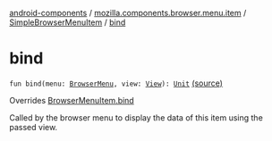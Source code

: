 [android-components](../../index.md) / [mozilla.components.browser.menu.item](../index.md) / [SimpleBrowserMenuItem](index.md) / [bind](./bind.md)

# bind

`fun bind(menu: `[`BrowserMenu`](../../mozilla.components.browser.menu/-browser-menu/index.md)`, view: `[`View`](https://developer.android.com/reference/android/view/View.html)`): `[`Unit`](https://kotlinlang.org/api/latest/jvm/stdlib/kotlin/-unit/index.html) [(source)](https://github.com/mozilla-mobile/android-components/blob/master/components/browser/menu/src/main/java/mozilla/components/browser/menu/item/SimpleBrowserMenuItem.kt#L27)

Overrides [BrowserMenuItem.bind](../../mozilla.components.browser.menu/-browser-menu-item/bind.md)

Called by the browser menu to display the data of this item using the passed view.

